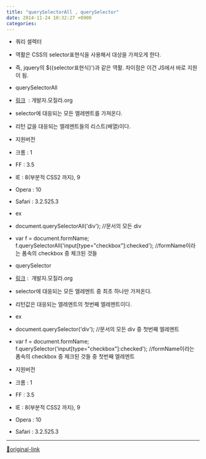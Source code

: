 ```yaml
---
title: "querySelectorAll , querySelector"
date: 2014-11-24 10:32:27 +0900
categories: 
---
```

  

- 쿼리 셀렉터
- 역활은 CSS의 selector표현식을 사용해서 대상을 가져오게 한다.
- 즉, jquery의 $({selector표현식}')과 같은 역활. 차이점은 이건 JS에서 바로 지원이 됨.

- querySelectorAll
- [링크](https://developer.mozilla.org/en-US/docs/Web/API/Document.querySelectorAll "링크")  : 개발자.모질라.org
- selector에 대응되는 모든 엘레멘트를 가져온다. 
- 리턴 값을 대응되는 엘레멘트들의 리스트(배열)이다.
- 지원버전
- 크롬 : 1
- FF : 3.5
- IE : 8(부분적 CSS2 까지), 9
- Opera : 10
- Safari : 3.2.525.3

- ex
- document.querySelectorAll('div'); //문서의 모든 div
- var f = document.formName;  
f.querySelectorAll('input[type="checkbox"]:checked'); //formName이라는 폼속의 checkbox 중 체크된 것들


- querySelector
- [링크](https://developer.mozilla.org/en-US/docs/Web/API/Document.querySelector "링크") :  개발자.모질라.org
- selector에 대응되는 모든 엘레멘트 중 최초 하나만 가져온다.
- 리턴값은 대응되는 엘레멘트의 첫번째 엘레멘트이다.
- ex
- document.querySelector('div'); //문서의 모든 div 중 첫번째 엘레멘트
- var f = document.formName;  
f.querySelector('input[type="checkbox"]:checked'); //formName이라는 폼속의 checkbox 중 체크된 것들 중 첫번째 엘레멘트

- 지원버전
- 크롬 : 1
- FF : 3.5
- IE : 8(부분적 CSS2 까지), 9
- Opera : 10
- Safari : 3.2.525.3







***
[🔗original-link](http://www.mins01.com/mh/tech/read/909)